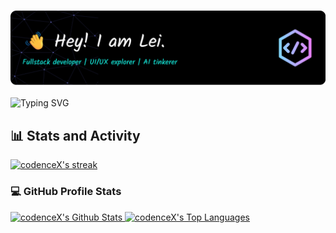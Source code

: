 <h3 align="center">
    <img src="https://raw.githubusercontent.com/codence-x/codence-x/main/images/readme-header.png" alt="Codence X" />
</h3>
<p align="left">
    <img src="https://readme-typing-svg.demolab.com?font=Fira+Code&pause=1000&color=16E9DB&width=875&lines=Creative+Front-End+Developer+specialized+in+modern+web+technologies;Bridging+code+and+creativity+to+build+seamless+user+experiences;Where+clean+code+meets+clean+design" alt="Typing SVG" />
</p>



<h2 align="left"> 📊 Stats and Activity</h2>

<a href="https://github.com/DenverCoder1/github-readme-streak-stats">
    <img alt="codenceX's streak" src="https://github-readme-streak-stats-eight.vercel.app/?user=codence-x&theme=monokai-metallian&hide_border=true&short_numbers=true" height="192px"/>
</a>

<h3>💻 GitHub Profile Stats</h3>

<a href="https://github.com/anuraghazra/github-readme-stats">
    <img alt="codenceX's Github Stats" src="https://denvercoder1-github-readme-stats.vercel.app/api/?username=codence-x&show_icons=true&include_all_commits=true&count_private=true&theme=react&hide_border=true&bg_color=1F222E&title_color=F85D7F&icon_color=F8D866" height="192px"/>
</a>
<a href="https://github.com/DenverCoder1/github-readme-streak-stats">
    <img alt="codenceX's Top Languages" src="https://github-readme-stats.vercel.app/api/top-langs/?username=codence-x&layout=compact&theme=react&hide_border=true&bg_color=1F222E&title_color=F85D7F&icon_color=F8D866&hide=Jupyter%20Notebook,Roff" height="192px"/>
</a>

